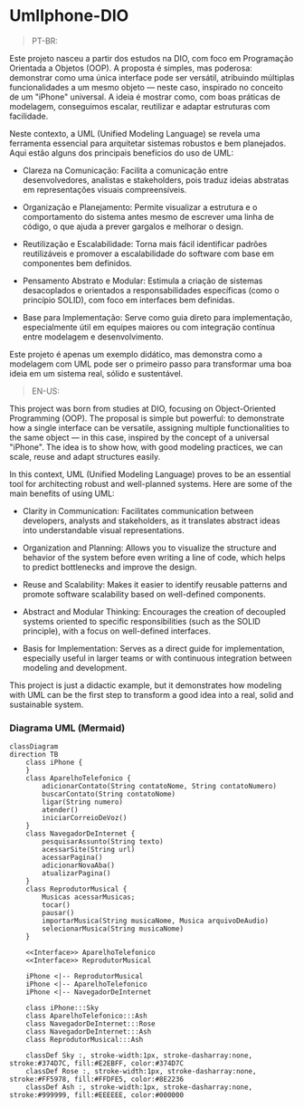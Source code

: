 # UmlIphone-DIO

> PT-BR:

Este projeto nasceu a partir dos estudos na DIO, com foco em Programação Orientada a Objetos (OOP). A proposta é simples, mas poderosa: demonstrar como uma única interface pode ser versátil, atribuindo múltiplas funcionalidades a um mesmo objeto — neste caso, inspirado no conceito de um "iPhone" universal. A ideia é mostrar como, com boas práticas de modelagem, conseguimos escalar, reutilizar e adaptar estruturas com facilidade.

Neste contexto, a UML (Unified Modeling Language) se revela uma ferramenta essencial para arquitetar sistemas robustos e bem planejados. Aqui estão alguns dos principais benefícios do uso de UML:

- Clareza na Comunicação: Facilita a comunicação entre desenvolvedores, analistas e stakeholders, pois traduz ideias abstratas em representações visuais compreensíveis.

- Organização e Planejamento: Permite visualizar a estrutura e o comportamento do sistema antes mesmo de escrever uma linha de código, o que ajuda a prever gargalos e melhorar o design.

- Reutilização e Escalabilidade: Torna mais fácil identificar padrões reutilizáveis e promover a escalabilidade do software com base em componentes bem definidos.

- Pensamento Abstrato e Modular: Estimula a criação de sistemas desacoplados e orientados a responsabilidades específicas (como o princípio SOLID), com foco em interfaces bem definidas.

- Base para Implementação: Serve como guia direto para implementação, especialmente útil em equipes maiores ou com integração contínua entre modelagem e desenvolvimento.

Este projeto é apenas um exemplo didático, mas demonstra como a modelagem com UML pode ser o primeiro passo para transformar uma boa ideia em um sistema real, sólido e sustentável.

> EN-US:

This project was born from studies at DIO, focusing on Object-Oriented Programming (OOP). The proposal is simple but powerful: to demonstrate how a single interface can be versatile, assigning multiple functionalities to the same object — in this case, inspired by the concept of a universal "iPhone". The idea is to show how, with good modeling practices, we can scale, reuse and adapt structures easily.

In this context, UML (Unified Modeling Language) proves to be an essential tool for architecting robust and well-planned systems. Here are some of the main benefits of using UML:

- Clarity in Communication: Facilitates communication between developers, analysts and stakeholders, as it translates abstract ideas into understandable visual representations.

- Organization and Planning: Allows you to visualize the structure and behavior of the system before even writing a line of code, which helps to predict bottlenecks and improve the design.

- Reuse and Scalability: Makes it easier to identify reusable patterns and promote software scalability based on well-defined components.

- Abstract and Modular Thinking: Encourages the creation of decoupled systems oriented to specific responsibilities (such as the SOLID principle), with a focus on well-defined interfaces.

- Basis for Implementation: Serves as a direct guide for implementation, especially useful in larger teams or with continuous integration between modeling and development.

This project is just a didactic example, but it demonstrates how modeling with UML can be the first step to transform a good idea into a real, solid and sustainable system.

### Diagrama UML (Mermaid)
```mermaid
classDiagram
direction TB
    class iPhone {
    }
    class AparelhoTelefonico {
	    adicionarContato(String contatoNome, String contatoNumero)
	    buscarContato(String contatoNome)
	    ligar(String numero)
	    atender()
	    iniciarCorreioDeVoz()
    }
    class NavegadorDeInternet {
	    pesquisarAssunto(String texto)
	    acessarSite(String url)
	    acessarPagina()
	    adicionarNovaAba()
	    atualizarPagina()
    }
    class ReprodutorMusical {
	    Musicas acessarMusicas;
	    tocar()
	    pausar()
	    importarMusica(String musicaNome, Musica arquivoDeAudio)
	    selecionarMusica(String musicaNome)
    }

	<<Interface>> AparelhoTelefonico
	<<Interface>> ReprodutorMusical

    iPhone <|-- ReprodutorMusical
    iPhone <|-- AparelhoTelefonico
    iPhone <|-- NavegadorDeInternet

	class iPhone:::Sky
	class AparelhoTelefonico:::Ash
	class NavegadorDeInternet:::Rose
	class NavegadorDeInternet:::Ash
	class ReprodutorMusical:::Ash

	classDef Sky :, stroke-width:1px, stroke-dasharray:none, stroke:#374D7C, fill:#E2EBFF, color:#374D7C
	classDef Rose :, stroke-width:1px, stroke-dasharray:none, stroke:#FF5978, fill:#FFDFE5, color:#8E2236
	classDef Ash :, stroke-width:1px, stroke-dasharray:none, stroke:#999999, fill:#EEEEEE, color:#000000
```

